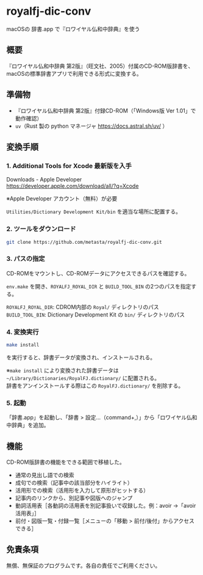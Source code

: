 # royalfj-dic-conv
macOSの 辞書.app で『ロワイヤル仏和中辞典』を使う

## 概要
『ロワイヤル仏和中辞典 第2版』（旺文社、2005）付属のCD-ROM版辞書を、macOSの標準辞書アプリで利用できる形式に変換する。

## 準備物
- 『ロワイヤル仏和中辞典 第2版』付録CD-ROM（「Windows版 Ver 1.01」で動作確認）
- `uv`（Rust 製の python マネージャ https://docs.astral.sh/uv/ ）

## 変換手順
### 1. Additional Tools for Xcode 最新版を入手

Downloads - Apple Developer  
https://developer.apple.com/download/all/?q=Xcode

※Apple Developer アカウント（無料）が必要

`Utilities/Dictionary Development Kit/bin` を適当な場所に配置する。

### 2. ツールをダウンロード
``` sh
git clone https://github.com/metasta/royalfj-dic-conv.git
```

### 3. パスの指定
CD-ROMをマウントし、CD-ROMデータにアクセスできるパスを確認する。

`env.make` を開き、`ROYALFJ_ROYAL_DIR` と `BUILD_TOOL_BIN` の2つのパスを指定する。

`ROYALFJ_ROYAL_DIR`: CDROM内部の `Royal/` ディレクトリのパス  
`BUILD_TOOL_BIN`: Dictionary Development Kit の `bin/` ディレクトリのパス

### 4. 変換実行
```sh
make install
```
を実行すると、辞書データが変換され、インストールされる。

※`make install` により変換された辞書データは `~/Library/Dictionaries/RoyalFJ.dictionary/` に配置される。  
辞書をアンインストールする際はこの `RoyalFJ.dictionary/` を削除する。

### 5. 起動
「辞書.app」を起動し、「辞書 > 設定...（command+,）」から「ロワイヤル仏和中辞典」を追加。

## 機能
CD-ROM版辞書の機能をできる範囲で移植した。
- 通常の見出し語での検索
- 成句での検索（記事中の該当部分をハイライト）
- 活用形での検索（活用形を入力して原形がヒットする）
- 記事内のリンクから、別記事や図版へのジャンプ
- 動詞活用表［各動詞の活用表を別記事扱いで収録した。例：avoir →「avoir 活用表」］
- 前付・図版一覧・付録一覧［メニューの「移動 > 前付/後付」からアクセスできる］

## 免責条項
無償、無保証のプログラムです。各自の責任でご利用ください。
